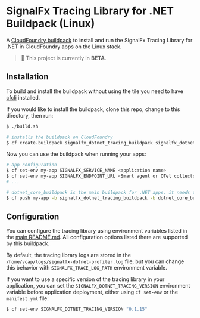 # SignalFx Tracing Library for .NET Buildpack (Linux)

A [CloudFoundry buildpack](https://docs.run.pivotal.io/buildpacks/) to install
and run the SignalFx Tracing Library for .NET in CloudFoundry apps on the Linux stack.

> :construction: This project is currently in **BETA**.

## Installation

To build and install the buildpack without using the tile you need to have
[cfcli](https://docs.cloudfoundry.org/cf-cli/install-go-cli.html) installed.

If you would like to install the buildpack, clone this repo, change to this directory, then run:

```sh
$ ./build.sh

# installs the buildpack on CloudFoundry
$ cf create-buildpack signalfx_dotnet_tracing_buildpack signalfx_dotnet_tracing_buildpack-linux.zip 99 --enable
```

Now you can use the buildpack when running your apps:

```sh
# app configuration
$ cf set-env my-app SIGNALFX_SERVICE_NAME <application name>
$ cf set-env my-app SIGNALFX_ENDPOINT_URL <Smart agent or OTel collector address>
# ...

# dotnet_core_buildpack is the main buildpack for .NET apps, it needs to be the final one
$ cf push my-app -b signalfx_dotnet_tracing_buildpack -b dotnet_core_buildpack
```

## Configuration

You can configure the tracing library using environment variables listed in the [main README.md](../../../README.md).
All configuration options listed there are supported by this buildpack.

By default, the tracing library logs are stored in the `/home/vcap/logs/signalfx-dotnet-profiler.log` file, but you can change this behavior with `SIGNALFX_TRACE_LOG_PATH` environment variable.

If you want to use a specific version of the tracing library in your application, you can set the `SIGNALFX_DOTNET_TRACING_VERSION`
environment variable before application deployment, either using `cf set-env` or the `manifest.yml` file:

```sh
$ cf set-env SIGNALFX_DOTNET_TRACING_VERSION "0.1.15"
```
